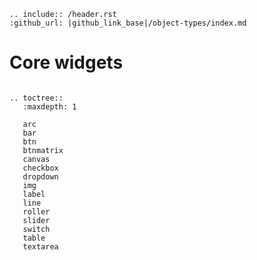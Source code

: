 ```eval_rst
.. include:: /header.rst 
:github_url: |github_link_base|/object-types/index.md
```
# Core widgets

```eval_rst

.. toctree::
   :maxdepth: 1
   
   arc
   bar
   btn
   btnmatrix
   canvas
   checkbox
   dropdown
   img
   label
   line
   roller
   slider
   switch
   table
   textarea
   
```


